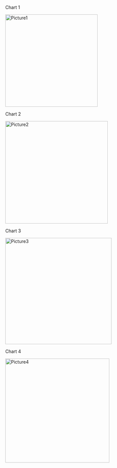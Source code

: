 <p>Chart 1 </p>
<img width="290" alt="Picture1" src="https://user-images.githubusercontent.com/20383126/147693410-ca9c6172-496b-4425-a7f1-d6e86cee5aec.png">
<p>Chart 2</p>
<img width="322" alt="Picture2" src="https://user-images.githubusercontent.com/20383126/147693416-83b76c25-064d-4035-af00-1a286f64e366.png">
<p>Chart 3 </p>
<img width="334" alt="Picture3" src="https://user-images.githubusercontent.com/20383126/147693417-605b5d80-0038-40a6-a40d-3120c7b6949f.png">
<p>Chart 4 </p>
<img width="327" alt="Picture4" src="https://user-images.githubusercontent.com/20383126/147693418-090ee4bf-67eb-43e2-b243-2288ab8fb5e3.png">
